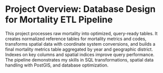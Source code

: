 # Project Overview: Database Design for Mortality ETL Pipeline

This project processes raw mortality into optimized, query-ready tables. It creates normalized reference tables for mortality metrics and codes, transforms spatial data with coordinate system conversions, and builds a final mortality metrics table aggregated by year and geographic district. Indexes on key columns and spatial indices improve query performance. The pipeline demonstrates my skills in SQL transformations, spatial data handling with PostGIS, and database optimization.
